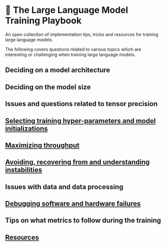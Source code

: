 # 📖 The Large Language Model Training Playbook
An open collection of implementation tips, tricks and resources for training large language models.

The following covers questions related to various topics which are interesting or challenging when training large language models.

## Deciding on a model architecture

## Deciding on the model size

## Issues and questions related to tensor precision

## [Selecting training hyper-parameters and model initializations](./hparams)

## [Maximizing throughput](./throughput)

## [Avoiding, recovering from and understanding instabilities](./instabilities)

## Issues with data and data processing

## [Debugging software and hardware failures](./debug/)

## Tips on what metrics to follow during the training

## [Resources](./resources/)
